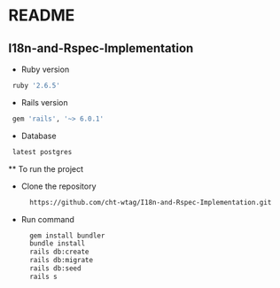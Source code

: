 # README

## I18n-and-Rspec-Implementation

* Ruby version
```bash
 ruby '2.6.5'
```

* Rails version
```bash
 gem 'rails', '~> 6.0.1'
```

* Database
```bash
 latest postgres
```

** To run the project

- Clone the repository

  ```bash
    https://github.com/cht-wtag/I18n-and-Rspec-Implementation.git
  ```

- Run command

  ```bash
    gem install bundler
    bundle install
    rails db:create
    rails db:migrate
    rails db:seed
    rails s
  ```
